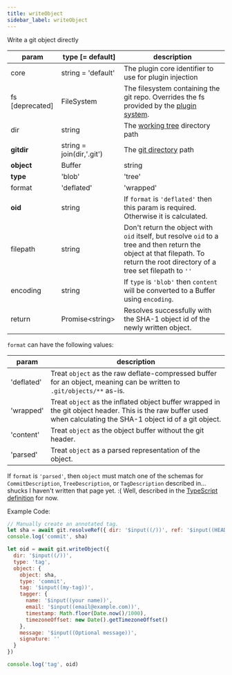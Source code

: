 ```yaml
---
title: writeObject
sidebar_label: writeObject
---
```


Write a git object directly

| param           | type [= default]                                         | description                                                                                                                                                                     |
| --------------- | -------------------------------------------------------- | ------------------------------------------------------------------------------------------------------------------------------------------------------------------------------- |
| core            | string = 'default'                                       | The plugin core identifier to use for plugin injection                                                                                                                          |
| fs [deprecated] | FileSystem                                               | The filesystem containing the git repo. Overrides the fs provided by the [plugin system](./plugin_fs.md).                                                                       |
| dir             | string                                                   | The [working tree](dir-vs-gitdir.md) directory path                                                                                                                             |
| **gitdir**      | string = join(dir,'.git')                                | The [git directory](dir-vs-gitdir.md) path                                                                                                                                      |
| **object**      | Buffer | string | Object                                 | The object to write.                                                                                                                                                            |
| **type**        | 'blob' | 'tree' | 'commit' | 'tag'                       | The kind of object to write.                                                                                                                                                    |
| format          | 'deflated' | 'wrapped' | 'content' | 'parsed' = 'parsed' | What format the object is in. The possible choices are listed below.                                                                                                            |
| **oid**         | string                                                   | If `format` is `'deflated'` then this param is required. Otherwise it is calculated.                                                                                            |
| filepath        | string                                                   | Don't return the object with `oid` itself, but resolve `oid` to a tree and then return the object at that filepath. To return the root directory of a tree set filepath to `''` |
| encoding        | string                                                   | If `type` is `'blob'` then `content` will be converted to a Buffer using `encoding`.                                                                                            |
| return          | Promise\<string\>                                        | Resolves successfully with the SHA-1 object id of the newly written object.                                                                                                     |

`format` can have the following values:

| param      | description                                                                                                                                                      |
| ---------- | ---------------------------------------------------------------------------------------------------------------------------------------------------------------- |
| 'deflated' | Treat `object` as the raw deflate-compressed buffer for an object, meaning can be written to `.git/objects/**` as-is.                                           |
| 'wrapped'  | Treat `object` as the inflated object buffer wrapped in the git object header. This is the raw buffer used when calculating the SHA-1 object id of a git object. |
| 'content'  | Treat `object` as the object buffer without the git header.                                                                                                      |
| 'parsed'   | Treat `object` as a parsed representation of the object.                                                                                                         |

If `format` is `'parsed'`, then `object` must match one of the schemas for `CommitDescription`, `TreeDescription`, or `TagDescription` described in...
shucks I haven't written that page yet. :( Well, described in the [TypeScript definition](https://github.com/isomorphic-git/isomorphic-git/blob/master/src/index.d.ts) for now.

Example Code:

```js live
// Manually create an annotated tag.
let sha = await git.resolveRef({ dir: '$input((/))', ref: '$input((HEAD))' })
console.log('commit', sha)

let oid = await git.writeObject({
  dir: '$input((/))',
  type: 'tag',
  object: {
    object: sha,
    type: 'commit',
    tag: '$input((my-tag))',
    tagger: {
      name: '$input((your name))',
      email: '$input((email@example.com))',
      timestamp: Math.floor(Date.now()/1000),
      timezoneOffset: new Date().getTimezoneOffset()
    },
    message: '$input((Optional message))',
    signature: ''
  }
})

console.log('tag', oid)
```

<script>
(function rewriteEditLink() {
  const el = document.querySelector('a.edit-page-link.button');
  if (el) {
    el.href = 'https://github.com/isomorphic-git/isomorphic-git/edit/master/src/commands/writeObject.js';
  }
})();
</script>